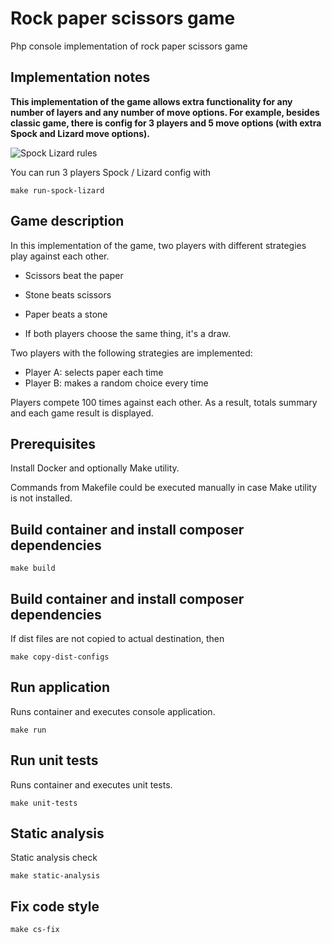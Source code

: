 # Rock paper scissors game

Php console implementation of rock paper scissors game

## Implementation notes

**This implementation of the game allows extra functionality 
for any number of layers and any number of move options.
For example, besides classic game, there is config for 3 players 
and 5 move options (with extra Spock and Lizard move options).**

![Spock Lizard rules](https://upload.wikimedia.org/wikipedia/commons/thumb/f/fe/Rock_Paper_Scissors_Lizard_Spock_en.svg/1920px-Rock_Paper_Scissors_Lizard_Spock_en.svg.png)

You can run 3 players Spock / Lizard config with

    make run-spock-lizard

## Game description

In this implementation of the game, two players with different strategies play against each other.

 - Scissors beat the paper

 - Stone beats scissors
 - Paper beats a stone
 - If both players choose the same thing, it's a draw.

Two players with the following strategies are implemented:
 - Player А: selects paper each time
 - Player B: makes a random choice every time 

Players compete 100 times against each other.
As a result, totals summary and each game result is displayed.

## Prerequisites

Install Docker and optionally Make utility.

Commands from Makefile could be executed manually in case Make utility is not installed.

## Build container and install composer dependencies

    make build

## Build container and install composer dependencies

If dist files are not copied to actual destination, then
    
    make copy-dist-configs
        
## Run application

Runs container and executes console application.

    make run

## Run unit tests

Runs container and executes unit tests.

    make unit-tests

## Static analysis

Static analysis check

    make static-analysis
    
## Fix code style

    make cs-fix